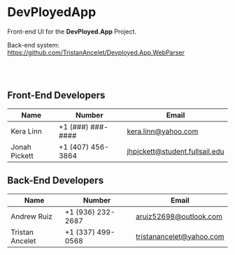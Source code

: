# DevPloyedApp

Front-end UI for the **DevPloyed.App** Project.

Back-end system: https://github.com/TristanAncelet/Devployed.App.WebParser

<br />
<br />

## Front-End Developers

| Name          | Number             | Email                          |
|---------------|--------------------|--------------------------------|
| Kera Linn     | +1 (###) ###-####  | kera.linn@yahoo.com            |
| Jonah Pickett | +1 (407) 456-3864  | jhpickett@student.fullsail.edu |


## Back-End Developers
| Name            | Number            | Email                    |
|-----------------|-------------------|--------------------------|
| Andrew Ruiz     | +1 (936) 232-2687 | aruiz52698@outlook.com   |
| Tristan Ancelet | +1 (337) 499-0568 | tristanancelet@yahoo.com | 
